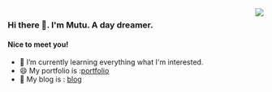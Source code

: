 <img src="https://github-readme-stats.vercel.app/api/top-langs/?username=mutuyihao" align="right">

### Hi there 👋. I'm Mutu. A day dreamer.
#### Nice to meet you!

- 🌱 I’m currently learning everything what I'm interested. 
- 😄 My portfolio is :[portfolio](https://skyey.cc)
- 👯 My blog is : [blog](https://blog.skyey.cc)
<!--
**mutuyihao/mutuyihao** is a ✨ _special_ ✨ repository because its `README.md` (this file) appears on your GitHub profile.

Here are some ideas to get you started:

- 🔭 I’m currently working on ...
- 🌱 I’m currently learning ...
- 👯 I’m looking to collaborate on ...
- 🤔 I’m looking for help with ...
- 💬 Ask me about ...
- 📫 How to reach me: ...
- 😄 Pronouns: ...
- ⚡ Fun fact: ...
-->
<!--<img src="https://github-readme-stats.vercel.app/api?username=mutuyihao" align="left">-->


